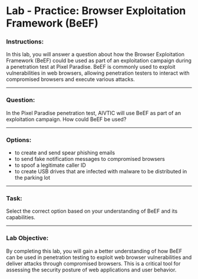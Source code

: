 # Lab - Practice: Browser Exploitation Framework (BeEF)

### Instructions:
In this lab, you will answer a question about how the Browser Exploitation Framework (BeEF) could be used as part of an exploitation campaign during a penetration test at Pixel Paradise. BeEF is commonly used to exploit vulnerabilities in web browsers, allowing penetration testers to interact with compromised browsers and execute various attacks.

---

### Question:

In the Pixel Paradise penetration test, AIVTIC will use BeEF as part of an exploitation campaign. How could BeEF be used?

---

### Options:

-  to create and send spear phishing emails
-  to send fake notification messages to compromised browsers
-  to spoof a legitimate caller ID
-  to create USB drives that are infected with malware to be distributed in the parking lot

---

### Task:

Select the correct option based on your understanding of BeEF and its capabilities.

---

### Lab Objective:
By completing this lab, you will gain a better understanding of how BeEF can be used in penetration testing to exploit web browser vulnerabilities and deliver attacks through compromised browsers. This is a critical tool for assessing the security posture of web applications and user behavior.
